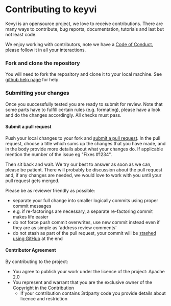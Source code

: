 Contributing to keyvi
=====================

Kevyi is an opensource project, we love to receive contributions. There are many ways to contribute, bug reports, documentation, tutorials and last but not least code.

We enjoy working with contributors, note we have a [Code of Conduct](CODE_OF_CONDUCT.md), please follow it in all your interactions.

### Fork and clone the repository

You will need to fork the repository and clone it to your local machine. See [github help page](https://help.github.com/articles/fork-a-repo) for help.

### Submitting your changes

Once you successfully tested you are ready to submit for review. Note that some parts have to fulfill certain rules (e.g. formating), please have a look and do the changes accordingly. All checks must pass.

#### Submit a pull request

Push your local changes to your fork and [submit a pull request](https://help.github.com/articles/using-pull-requests). In the pull request, choose a title which sums up the changes that you have made, and in the body provide more details about what your changes do. If applicable mention the number of the issue eg "Fixes #1234".

Then sit back and wait. We try our best to answer as soon as we can, please be patient. There will probably be discussion about the pull request and, if any changes are needed, we would love to work with you until your pull request gets merged.

Please be as reviewer friendly as possible:

- separate your full change into smaller logically commits using proper commit messages
 - e.g. if re-factorings are necessary, a separate re-factoring commit makes life easier
- do not force push commit overwrites, use new commit instead even if they are as simple as 'address review comments'
- do not stash as part of the pull request, your commit will be [stashed using GitHub](https://github.com/blog/2141-squash-your-commits) at the end

#### Contributor Agreement

By contributing to the project:

- You agree to publish your work under the licence of the project: Apache 2.0 
- You represent and warrant that you are the exclusive owner of the Copyright in the Contribution
  - If your contribution contains 3rdparty code you provide details about licence and restriction
